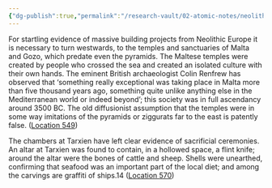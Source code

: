```yaml
---
{"dg-publish":true,"permalink":"/research-vault/02-atomic-notes/neolithic-malta-was-an-early-example-of-an-isolated-culture-that-reached-its-peak-before-maritime-movement-led-outsiders-to-integrate-and-weaken-the-culture/"}
---
```


For startling evidence of massive building projects from Neolithic Europe it is necessary to turn westwards, to the temples and sanctuaries of Malta and Gozo, which predate even the pyramids. The Maltese temples were created by people who crossed the sea and created an isolated culture with their own hands. The eminent British archaeologist Colin Renfrew has observed that ‘something really exceptional was taking place in Malta more than five thousand years ago, something quite unlike anything else in the Mediterranean world or indeed beyond’; this society was in full ascendancy around 3500 BC. The old diffusionist assumption that the temples were in some way imitations of the pyramids or ziggurats far to the east is patently false. ([Location 549](https://readwise.io/to_kindle?action=open&asin=B00551S1HI&location=549))

The chambers at Tarxien have left clear evidence of sacrificial ceremonies. An altar at Tarxien was found to contain, in a hollowed space, a flint knife; around the altar were the bones of cattle and sheep. Shells were unearthed, confirming that seafood was an important part of the local diet; and among the carvings are graffiti of ships.14 ([Location 570](https://readwise.io/to_kindle?action=open&asin=B00551S1HI&location=570))